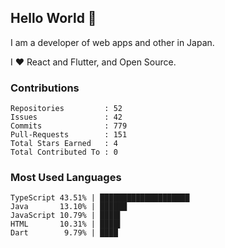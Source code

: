 ## Hello World 👋

I am a developer of web apps and other in Japan.

I ❤️ React and Flutter, and Open Source.

### Contributions

    Repositories         : 52
    Issues               : 42
    Commits              : 779
    Pull-Requests        : 151
    Total Stars Earned   : 4
    Total Contributed To : 0

### Most Used Languages

    TypeScript 43.51% | ████████████████████
    Java       13.10% | ██████
    JavaScript 10.79% | ████▌
    HTML       10.31% | ████▌
    Dart        9.79% | ████
